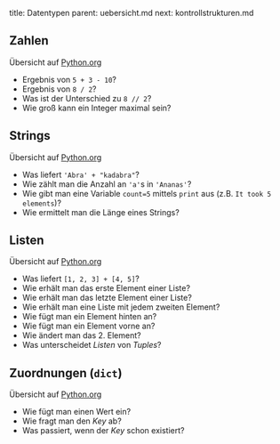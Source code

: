 title: Datentypen
parent: uebersicht.md
next: kontrollstrukturen.md

## Zahlen

Übersicht auf [Python.org](https://docs.python.org/3/library/stdtypes.html#numeric-types-int-float-complex)

* Ergebnis von `5 + 3 - 10`?
* Ergebnis von `8 / 2`?
* Was ist der Unterschied zu `8 // 2`?
* Wie groß kann ein Integer maximal sein?

## Strings

Übersicht auf [Python.org](https://docs.python.org/3/library/stdtypes.html#text-sequence-type-str)

* Was liefert `'Abra' + "kadabra"`?
* Wie zählt man die Anzahl an `'a'`s in `'Ananas'`?
* Wie gibt man eine Variable `count=5` mittels `print` aus (z.B. `It took 5 elements`)?
* Wie ermittelt man die Länge eines Strings?

## Listen

Übersicht auf [Python.org](https://docs.python.org/3/library/stdtypes.html#sequence-types-list-tuple-range)

* Was liefert `[1, 2, 3] + [4, 5]`?
* Wie erhält man das erste Element einer Liste?
* Wie erhält man das letzte Element einer Liste?
* Wie erhält man eine Liste mit jedem zweiten Element?
* Wie fügt man ein Element hinten an?
* Wie fügt man ein Element vorne an?
* Wie ändert man das 2. Element?
* Was unterscheidet *Listen* von *Tuples*?

## Zuordnungen (`dict`)

Übersicht auf [Python.org](https://docs.python.org/3/library/stdtypes.html#mapping-types-dict)

* Wie fügt man einen Wert ein?
* Wie fragt man den *Key* ab?
* Was passiert, wenn der *Key* schon existiert?